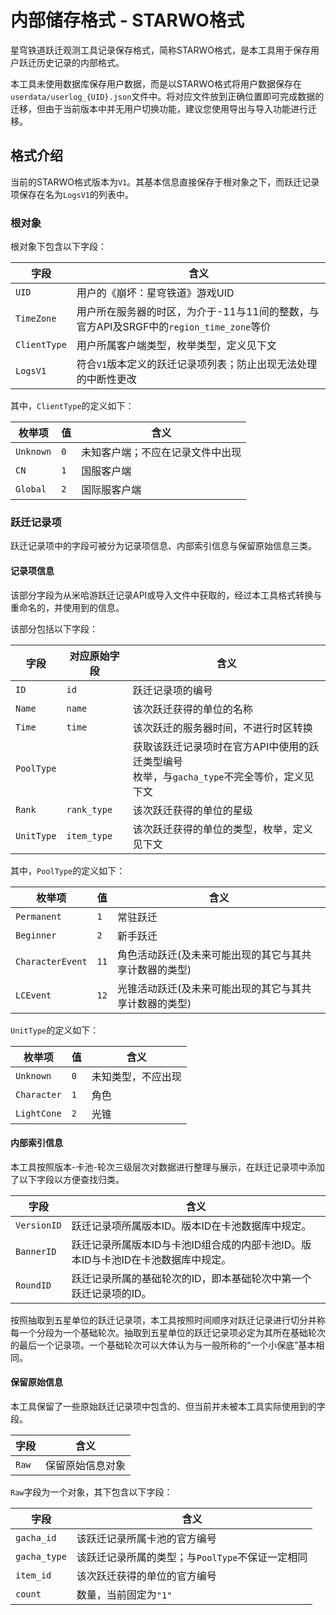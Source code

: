 # 内部储存格式 - STARWO格式

星穹铁道跃迁观测工具记录保存格式，简称STARWO格式，是本工具用于保存用户跃迁历史记录的内部格式。

本工具未使用数据库保存用户数据，而是以STARWO格式将用户数据保存在`userdata/userlog_{UID}.json`文件中。将对应文件放到正确位置即可完成数据的迁移，但由于当前版本中并无用户切换功能，建议您使用导出与导入功能进行迁移。

## 格式介绍

当前的STARWO格式版本为`V1`。其基本信息直接保存于根对象之下，而跃迁记录项保存在名为`LogsV1`的列表中。

### 根对象

根对象下包含以下字段：

| 字段 | 含义 | 
| ---- | ---- | 
| `UID` | 用户的《崩坏：星穹铁道》游戏UID |
| `TimeZone` | 用户所在服务器的时区，为介于-11与11间的整数，与官方API及SRGF中的`region_time_zone`等价 |
| `ClientType` | 用户所属客户端类型，枚举类型，定义见下文 |
| `LogsV1` | 符合`V1`版本定义的跃迁记录项列表；防止出现无法处理的中断性更改 |

其中，`ClientType`的定义如下：

| 枚举项 | 值 | 含义 |
| ---- | ---- | --- |
| `Unknown`| `0` | 未知客户端；不应在记录文件中出现 |
| `CN` | `1` | 国服客户端 |
| `Global` | `2`| 国际服客户端 |

### 跃迁记录项

跃迁记录项中的字段可被分为记录项信息、内部索引信息与保留原始信息三类。

#### 记录项信息

该部分字段为从米哈游跃迁记录API或导入文件中获取的，经过本工具格式转换与重命名的，并使用到的信息。

该部分包括以下字段：

| 字段 | 对应原始字段 | 含义 | 
| ---- | ----------- | --- |
| `ID` | `id` | 跃迁记录项的编号 |
| `Name` | `name` | 该次跃迁获得的单位的名称 |
| `Time` | `time` | 该次跃迁的服务器时间，不进行时区转换 |
| `PoolType` | | 获取该跃迁记录项时在官方API中使用的跃迁类型编号<br/>枚举，与`gacha_type`不完全等价，定义见下文|
| `Rank` | `rank_type` | 该次跃迁获得的单位的星级 |
| `UnitType` | `item_type` | 该次跃迁获得的单位的类型，枚举，定义见下文|

其中，`PoolType`的定义如下：

| 枚举项 | 值 | 含义 |
| ---- | ---- | --- |
| `Permanent` | `1` | 常驻跃迁 |
| `Beginner` | `2` | 新手跃迁 |
| `CharacterEvent` | `11` | 角色活动跃迁(及未来可能出现的其它与其共享计数器的类型) |
| `LCEvent` | `12` | 光锥活动跃迁(及未来可能出现的其它与其共享计数器的类型) |

`UnitType`的定义如下：

| 枚举项 | 值 | 含义 |
| ---- | ---- | --- |
| `Unknown` | `0` | 未知类型，不应出现 |
| `Character` | `1` | 角色 |
| `LightCone` | `2` | 光锥 |

#### 内部索引信息

本工具按照版本-卡池-轮次三级层次对数据进行整理与展示，在跃迁记录项中添加了以下字段以方便查找归类。

| 字段 |  含义 | 
| ----| ------|
| `VersionID` | 跃迁记录项所属版本ID。版本ID在卡池数据库中规定。 |
| `BannerID` | 跃迁记录所属版本ID与卡池ID组合成的内部卡池ID。版本ID与卡池ID在卡池数据库中规定。 |
| `RoundID` | 跃迁记录所属的基础轮次的ID，即本基础轮次中第一个跃迁记录项的ID。 |

按照抽取到五星单位的跃迁记录项，本工具按照时间顺序对跃迁记录进行切分并称每一个分段为一个基础轮次。抽取到五星单位的跃迁记录项必定为其所在基础轮次的最后一个记录项。一个基础轮次可以大体认为与一般所称的“一个小保底”基本相同。

#### 保留原始信息

本工具保留了一些原始跃迁记录项中包含的、但当前并未被本工具实际使用到的字段。

| 字段 |  含义 | 
| ----| ------|
| `Raw` | 保留原始信息对象 | 

`Raw`字段为一个对象，其下包含以下字段：

| 字段 | 含义|
| ----| ------|
| `gacha_id` | 该跃迁记录所属卡池的官方编号 |
| `gacha_type` | 该跃迁记录所属的类型；与`PoolType`不保证一定相同 |
| `item_id` | 该次跃迁获得的单位的官方编号 |
| `count` | 数量，当前固定为`"1"`|